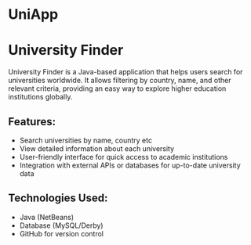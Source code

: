 # UniApp
# University Finder

University Finder is a Java-based application that helps users search for universities worldwide. 
It allows filtering by country, name, and other relevant criteria, providing an easy way to explore higher education institutions globally.

## Features:
- Search universities by name, country etc
- View detailed information about each university
- User-friendly interface for quick access to academic institutions
- Integration with external APIs or databases for up-to-date university data

## Technologies Used:
- Java (NetBeans)
- Database (MySQL/Derby)
- GitHub for version control
